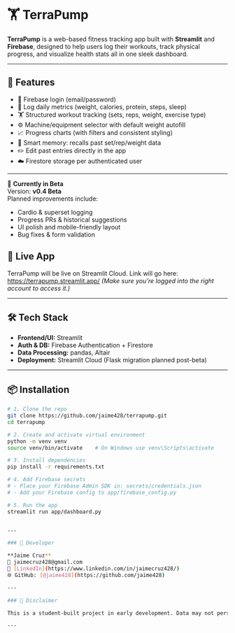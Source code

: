 # 🏋️ TerraPump

**TerraPump** is a web-based fitness tracking app built with **Streamlit** and **Firebase**, designed to help users log their workouts, track physical progress, and visualize health stats all in one sleek dashboard.

---

## 🌟 Features

- 🔐 Firebase login (email/password)
- 📅 Log daily metrics (weight, calories, protein, steps, sleep)
- 🏋️ Structured workout tracking (sets, reps, weight, exercise type)
- ⚙️ Machine/equipment selector with default weight autofill
- 📈 Progress charts (with filters and consistent styling)
- 🧠 Smart memory: recalls past set/rep/weight data
- ✏️ Edit past entries directly in the app
- ☁️ Firestore storage per authenticated user

---

🧪 **Currently in Beta**  
Version: **v0.4 Beta**  
Planned improvements include:
- Cardio & superset logging  
- Progress PRs & historical suggestions  
- UI polish and mobile-friendly layout  
- Bug fixes & form validation


## 🚀 Live App

TerraPump will be live on Streamlit Cloud. Link will go here:
https://terrapump.streamlit.app/
*(Make sure you're logged into the right account to access it.)*

---

## 🛠️ Tech Stack

- **Frontend/UI:** Streamlit
- **Auth & DB:** Firebase Authentication + Firestore
- **Data Processing:** pandas, Altair
- **Deployment:** Streamlit Cloud (Flask migration planned post-beta)

---

## 📦 Installation

```bash
# 1. Clone the repo
git clone https://github.com/jaime428/terrapump.git
cd terrapump

# 2. Create and activate virtual environment
python -m venv venv
source venv/bin/activate    # On Windows use venv\Scripts\activate

# 3. Install dependencies
pip install -r requirements.txt

# 4. Add Firebase secrets
# - Place your Firebase Admin SDK in: secrets/credentials.json
# - Add your Firebase config to app/firebase_config.py

# 5. Run the app
streamlit run app/dashboard.py


---

### 👤 Developer

**Jaime Cruz**  
📧 jaimecruz428@gmail.com  
🔗 [LinkedIn](https://www.linkedin.com/in/jaimecruz428/)  
🌐 GitHub: [@jaime428](https://github.com/jaime428)

---

### 🛑 Disclaimer

This is a student-built project in early development. Data may not persist between sessions. Please don’t use sensitive personal info. More features and polish coming soon.

---

